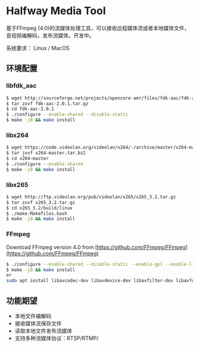 # Halfway Media Tool

基于FFmpeg (4.0)的流媒体处理工具，可以接收远程媒体流或者本地媒体文件，音视频编解码，发布流媒体。开发中。

系统要求： Linux / MacOS

## 环境配置

### libfdk_aac

```sh
$ wget http://sourceforge.net/projects/opencore-amr/files/fdk-aac/fdk-aac-2.0.1.tar.gz/download -O fdk-aac-2.0.1.tar.gz
$ tar zxvf fdk-aac-2.0.1.tar.gz
$ cd fdk-aac-2.0.1
$ ./configure --enable-shared --disable-static
$ make -j8 && make install
```

### libx264

```sh
$ wget https://code.videolan.org/videolan/x264/-/archive/master/x264-master.tar.bz2
$ tar jxvf x264-master.tar.bz2
$ cd x264-master
$ ./configure --enable-shared
$ make -j8 && make install
```

### libx265
```sh
$ wget http://ftp.videolan.org/pub/videolan/x265/x265_3.2.tar.gz
$ tar zxvf x265_3.2.tar.gz
$ cd x265_3.2/build/linux
$ ./make-Makefiles.bash
$ make -j8 && make install
```

### FFmpeg
Download FFmpeg version 4.0 from [https://github.com/FFmpeg/FFmpeg](https://github.com/FFmpeg/FFmpeg)
```sh
$ ./configure --enable-shared --disable-static --enable-gpl --enable-libx264  --enable-libx265 --enable-nonfree --enable-libfdk-aac
$ make -j8 && make install
or
sudo apt install libavcodec-dev libavdevice-dev libavfilter-dev libavformat-dev libavutil-dev libavresample-dev libswresample-dev libswscale-dev
```

## 功能期望
- 本地文件编解码
- 接收媒体流保存文件
- 读取本地文件发布流媒体
- 支持多种流媒体协议：RTSP/RTMP/
